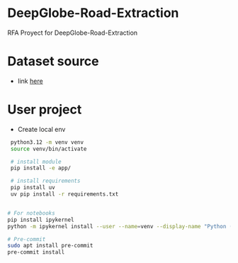 # DeepGlobe-Road-Extraction
RFA Proyect for DeepGlobe-Road-Extraction

# Dataset source
- link [here](https://www.kaggle.com/datasets/balraj98/deepglobe-road-extraction-dataset)


# User project
- Create local env
```bash
 python3.12 -m venv venv
 source venv/bin/activate

 # install module
 pip install -e app/

 # install requirements
 pip install uv
 uv pip install -r requirements.txt


# For notebooks
pip install ipykernel
python -m ipykernel install --user --name=venv --display-name "Python (venv)"

# Pre-commit
sudo apt install pre-commit
pre-commit install
```
